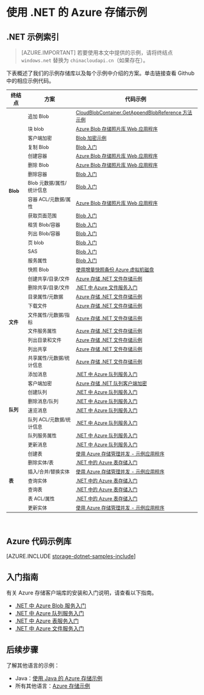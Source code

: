 <properties
    pageTitle="使用 .NET 的 Azure 存储示例 | Azure"
    description="查看、下载和运行 Azure 存储空间的示例代码和应用程序使用 .NET 存储客户端库发现 Blob、队列、表和文件的入门示例。"
    services="storage"
    documentationcenter="na"
    author="seguler"
    manager="jahogg"
    editor="tysonn" />
<tags
    ms.service="storage"
    ms.devlang="dotnet"
    ms.topic="article"
    ms.tgt_pltfrm="na"
    ms.workload="storage"
    ms.date="01/12/2017"
    wacn.date="02/24/2017"
    ms.author="seguler" />  


# 使用 .NET 的 Azure 存储示例

## .NET 示例索引

>[AZURE.IMPORTANT] 若要使用本文中提供的示例，请将终结点 `windows.net` 替换为 `chinacloudapi.cn`（如果存在）。

下表概述了我们的示例存储库以及每个示例中介绍的方案。单击链接查看 Github 中的相应示例代码。

<table style="font-size:90%"><thead><tr><th style="font-size:110%">终结点</th><th style="font-size:110%">方案</th><th style="font-size:110%">代码示例</th></tr></thead><tbody> 
<tr> 
<td rowspan="16"><b>Blob</b></td>
<td>追加 Blob</td> 
<td><a href="https://msdn.microsoft.com/zh-cn/library/microsoft.windowsazure.storage.blob.cloudblobcontainer.getappendblobreference.aspx">CloudBlobContainer.GetAppendBlobReference 方法示例</a></td> 
</tr> 
<tr> 
<td>块 blob</td>
<td><a href="https://github.com/Azure-Samples/storage-blobs-dotnet-webapp/blob/master/WebApp-Storage-DotNet/Controllers/HomeController.cs">Azure Blob 存储照片库 Web 应用程序</a></td>
</tr> 
<tr> 
<td>客户端加密</td>
<td><a href="https://github.com/Azure/azure-storage-net/blob/master/Samples/GettingStarted/EncryptionSamples/BlobGettingStarted/Program.cs">Blob 加密示例</a></td>
</tr> 
<tr> 
<td>复制 Blob</td>
<td><a href="https://github.com/Azure-Samples/storage-blob-dotnet-getting-started/blob/master/BlobStorage/Advanced.cs">Blob 入门</a></td>
</tr> 
<tr> 
<td>创建容器</td>
<td><a href="https://github.com/Azure-Samples/storage-blobs-dotnet-webapp/blob/master/WebApp-Storage-DotNet/Controllers/HomeController.cs">Azure Blob 存储照片库 Web 应用程序</a></td>
</tr> 
<tr> 
<td>删除 Blob</td>
<td><a href="https://github.com/Azure-Samples/storage-blobs-dotnet-webapp/blob/master/WebApp-Storage-DotNet/Controllers/HomeController.cs">Azure Blob 存储照片库 Web 应用程序</a></td>
</tr> 
<tr> 
<td>删除容器</td>
<td><a href="https://github.com/Azure-Samples/storage-blob-dotnet-getting-started/blob/master/BlobStorage/Advanced.cs">Blob 入门</a></td>
</tr> 
<tr> 
<td>Blob 元数据/属性/统计信息</td>
<td><a href="https://github.com/Azure-Samples/storage-blob-dotnet-getting-started/blob/master/BlobStorage/Advanced.cs">Blob 入门</a></td>
</tr> 
<tr> 
<td>容器 ACL/元数据/属性</td>
<td><a href="https://github.com/Azure-Samples/storage-blobs-dotnet-webapp/blob/master/WebApp-Storage-DotNet/Controllers/HomeController.cs">Azure Blob 存储照片库 Web 应用程序</a></td>
</tr> 
<tr> 
<td>获取页面范围</td>
<td><a href="https://github.com/Azure-Samples/storage-blob-dotnet-getting-started/blob/master/BlobStorage/Advanced.cs">Blob 入门</a></td>
</tr> 
<tr> 
<td>租赁 Blob/容器</td>
<td><a href="https://github.com/Azure-Samples/storage-blob-dotnet-getting-started/blob/master/BlobStorage/Advanced.cs">Blob 入门</a></td>
</tr> 
<tr> 
<td>列出 Blob/容器</td>
<td><a href="https://github.com/Azure-Samples/storage-blob-dotnet-getting-started/blob/master/BlobStorage/GettingStarted.cs">Blob 入门</a></td>
</tr> 
<tr> 
<td>页 blob</td>
<td><a href="https://github.com/Azure-Samples/storage-blob-dotnet-getting-started/blob/master/BlobStorage/GettingStarted.cs">Blob 入门</a></td>
</tr>
<tr> 
<td>SAS</td>
<td><a href="https://github.com/Azure-Samples/storage-blob-dotnet-getting-started/blob/master/BlobStorage/Advanced.cs">Blob 入门</a></td>
</tr> 	
<tr> 
<td>服务属性</td>
<td><a href="https://github.com/Azure-Samples/storage-blob-dotnet-getting-started/blob/master/BlobStorage/Advanced.cs">Blob 入门</a></td>
</tr> 			
<tr> 
<td>快照 Blob</td>
<td><a href="https://github.com/Azure-Samples/storage-blob-dotnet-back-up-with-incremental-snapshots/blob/master/Program.cs">使用增量快照备份 Azure 虚拟机磁盘</a></td>
</tr> 
<tr> 
<td rowspan="9"><b>文件</b></td>
<td>创建共享/目录/文件</td> 
<td><a href="https://github.com/Azure/azure-storage-net/blob/master/Samples/GettingStarted/VisualStudioQuickStarts/DataFileStorage/Program.cs">Azure 存储 .NET 文件存储示例</a></td> 
</tr>
<tr> 
<td>删除共享/目录/文件</td> 
<td><a href="https://github.com/Azure-Samples/storage-file-dotnet-getting-started/blob/master/FileStorage/GettingStarted.cs">.NET 中 Azure 文件服务入门</a></td> 
</tr> 
<tr> 
<td>目录属性/元数据</td> 
<td><a href="https://github.com/Azure-Samples/storage-file-dotnet-getting-started/blob/9f12304b2f5f5472a1c87c1e21be4af5661ac043/FileStorage/Advanced.cs">Azure 存储 .NET 文件存储示例</a></td> 
</tr> 
<tr> 
<td>下载文件</td> 
<td><a href="https://github.com/Azure/azure-storage-net/blob/master/Samples/GettingStarted/VisualStudioQuickStarts/DataFileStorage/Program.cs">Azure 存储 .NET 文件存储示例</a></td> 
</tr> 
<tr> 
<td>文件属性/元数据/指标</td> 
<td><a href="https://github.com/Azure-Samples/storage-file-dotnet-getting-started/blob/9f12304b2f5f5472a1c87c1e21be4af5661ac043/FileStorage/Advanced.cs">Azure 存储 .NET 文件存储示例</a></td> 
</tr> 
<tr> 
<td>文件服务属性</td> 
<td><a href="https://github.com/Azure-Samples/storage-file-dotnet-getting-started/blob/9f12304b2f5f5472a1c87c1e21be4af5661ac043/FileStorage/Advanced.cs">Azure 存储 .NET 文件存储示例</a></td> 
</tr> 
<tr> 
<td>列出目录和文件</td> 
<td><a href="https://github.com/Azure/azure-storage-net/blob/master/Samples/GettingStarted/VisualStudioQuickStarts/DataFileStorage/Program.cs">Azure 存储 .NET 文件存储示例</a></td> 
</tr>
<tr> 
<td>列出共享</td> 
<td><a href="https://github.com/Azure-Samples/storage-file-dotnet-getting-started/blob/9f12304b2f5f5472a1c87c1e21be4af5661ac043/FileStorage/Advanced.cs">Azure 存储 .NET 文件存储示例</a></td> 
</tr>
<tr> 
<td>共享属性/元数据/统计信息</td> 
<td><a href="https://github.com/Azure-Samples/storage-file-dotnet-getting-started/blob/9f12304b2f5f5472a1c87c1e21be4af5661ac043/FileStorage/Advanced.cs">Azure 存储 .NET 文件存储示例</a></td> 
</tr>
<tr> 
<td rowspan="8"><b>队列</b></td>
<td>添加消息</td> 
<td><a href="https://github.com/Azure-Samples/storage-queue-dotnet-getting-started/blob/master/QueueStorage/GettingStarted.cs">.NET 中 Azure 队列服务入门</a></td> 
</tr> 
<tr> 
<td>客户端加密</td> 
<td><a href="https://github.com/Azure/azure-storage-net/blob/master/Samples/GettingStarted/EncryptionSamples/QueueGettingStarted/Program.cs">Azure 存储 .NET 队列客户端加密</a></td> 
</tr> 
<tr> 
<td>创建队列</td> 
<td><a href="https://github.com/Azure-Samples/storage-queue-dotnet-getting-started/blob/master/QueueStorage/GettingStarted.cs">.NET 中 Azure 队列服务入门</a></td> 
</tr> 
<tr> 
<td>删除消息/队列</td> 
<td><a href="https://github.com/Azure-Samples/storage-queue-dotnet-getting-started/blob/master/QueueStorage/GettingStarted.cs">.NET 中 Azure 队列服务入门</a></td> 
</tr> 
<tr> 
<td>速览消息</td> 
<td><a href="https://github.com/Azure-Samples/storage-queue-dotnet-getting-started/blob/master/QueueStorage/GettingStarted.cs">.NET 中 Azure 队列服务入门</a></td> 
</tr> 
<tr> 
<td>队列 ACL/元数据/统计信息</td> 
<td><a href="https://github.com/Azure-Samples/storage-queue-dotnet-getting-started/blob/master/QueueStorage/Advanced.cs">.NET 中 Azure 队列服务入门</a></td> 
</tr> 
<tr> 
<td>队列服务属性</td> 
<td><a href="https://github.com/Azure-Samples/storage-queue-dotnet-getting-started/blob/master/QueueStorage/Advanced.cs">.NET 中 Azure 队列服务入门</a></td> 
</tr> 
<tr> 
<td>更新消息</td> 
<td><a href="https://github.com/Azure-Samples/storage-queue-dotnet-getting-started/blob/master/QueueStorage/GettingStarted.cs">.NET 中 Azure 队列服务入门</a></td> 
</tr> 
<tr> 
<td rowspan="7"><b>表</b></td>
<td>创建表</td> 
<td><a href="https://code.msdn.microsoft.com/Managing-Concurrency-using-56018114/sourcecode?fileId=123913&pathId=50196262">使用 Azure 存储管理并发 - 示例应用程序</a></td> 
</tr> 
<tr> 
<td>删除实体/表</td> 
<td><a href="https://github.com/Azure-Samples/storage-table-dotnet-getting-started/blob/master/TableStorage/BasicSamples.cs">.NET 中的 Azure 表存储入门</a></td> 
</tr> 
<tr> 
<td>插入/合并/替换实体</td> 
<td><a href="https://code.msdn.microsoft.com/Managing-Concurrency-using-56018114/sourcecode?fileId=123913&pathId=50196262">使用 Azure 存储管理并发 - 示例应用程序</a></td> 
</tr> 
<tr> 
<td>查询实体</td> 
<td><a href="https://github.com/Azure-Samples/storage-table-dotnet-getting-started/blob/master/TableStorage/BasicSamples.cs">.NET 中的 Azure 表存储入门</a></td> 
</tr> 
<tr> 
<td>查询表</td> 
<td><a href="https://github.com/Azure-Samples/storage-table-dotnet-getting-started/blob/master/TableStorage/BasicSamples.cs">.NET 中的 Azure 表存储入门</a></td> 
</tr> 
<tr> 
<td>表 ACL/属性</td> 
<td><a href="https://github.com/Azure-Samples/storage-table-dotnet-getting-started/blob/master/TableStorage/AdvancedSamples.cs">.NET 中的 Azure 表存储入门</a></td> 
</tr> 
<tr> 
<td>更新实体</td> 
<td><a href="https://code.msdn.microsoft.com/Managing-Concurrency-using-56018114/sourcecode?fileId=123913&pathId=50196262">使用 Azure 存储管理并发 - 示例应用程序</a></td> 
</tr> 
</tbody> 
</table>
<br/>  


## Azure 代码示例库



[AZURE.INCLUDE [storage-dotnet-samples-include](../../includes/storage-dotnet-samples-include.md)]

## 入门指南

有关 Azure 存储客户端库的安装和入门说明，请查看以下指南。

* [.NET 中 Azure Blob 服务入门](/documentation/articles/storage-dotnet-how-to-use-blobs/)
* [.NET 中 Azure 队列服务入门](/documentation/articles/storage-dotnet-how-to-use-queues/)
* [.NET 中 Azure 表服务入门](/documentation/articles/storage-dotnet-how-to-use-tables/)
* [.NET 中 Azure 文件服务入门](/documentation/articles/storage-dotnet-how-to-use-files/)

## 后续步骤

了解其他语言的示例：

* Java：[使用 Java 的 Azure 存储示例](/documentation/articles/storage-samples-java/)
* 所有其他语言：[Azure 存储示例](/documentation/articles/storage-samples/)

<!---HONumber=Mooncake_0220_2017-->